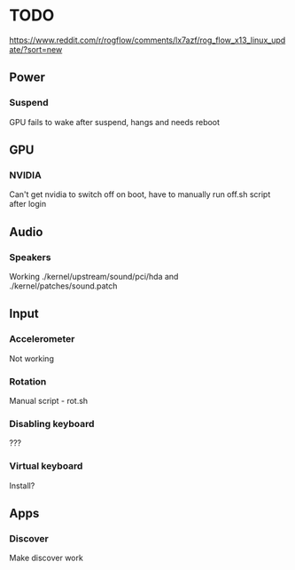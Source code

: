 # TODO

https://www.reddit.com/r/rogflow/comments/lx7azf/rog_flow_x13_linux_update/?sort=new

## Power

### Suspend

GPU fails to wake after suspend, hangs and needs reboot

## GPU

### NVIDIA

Can't get nvidia to switch off on boot, have to manually run off.sh script after login

## Audio

### Speakers

Working ./kernel/upstream/sound/pci/hda and ./kernel/patches/sound.patch

## Input

### Accelerometer

Not working

### Rotation

Manual script - rot.sh

### Disabling keyboard

???

### Virtual keyboard

Install?

## Apps

### Discover

Make discover work
